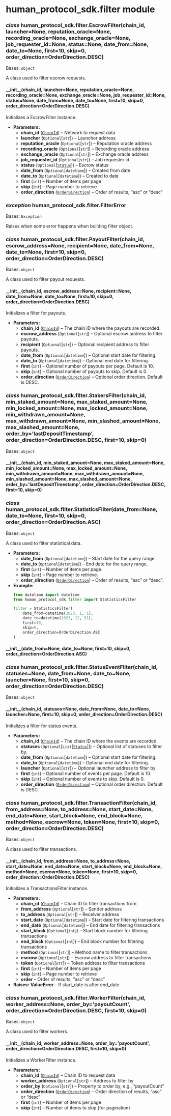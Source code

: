 # human_protocol_sdk.filter module

### *class* human_protocol_sdk.filter.EscrowFilter(chain_id, launcher=None, reputation_oracle=None, recording_oracle=None, exchange_oracle=None, job_requester_id=None, status=None, date_from=None, date_to=None, first=10, skip=0, order_direction=OrderDirection.DESC)

Bases: `object`

A class used to filter escrow requests.

#### \_\_init_\_(chain_id, launcher=None, reputation_oracle=None, recording_oracle=None, exchange_oracle=None, job_requester_id=None, status=None, date_from=None, date_to=None, first=10, skip=0, order_direction=OrderDirection.DESC)

Initializes a EscrowFilter instance.

* **Parameters:**
  * **chain_id** ([`ChainId`](human_protocol_sdk.constants.md#human_protocol_sdk.constants.ChainId)) – Network to request data
  * **launcher** (`Optional`[`str`]) – Launcher address
  * **reputation_oracle** (`Optional`[`str`]) – Reputation oracle address
  * **recording_oracle** (`Optional`[`str`]) – Recording oracle address
  * **exchange_oracle** (`Optional`[`str`]) – Exchange oracle address
  * **job_requester_id** (`Optional`[`str`]) – Job requester id
  * **status** (`Optional`[[`Status`](human_protocol_sdk.constants.md#human_protocol_sdk.constants.Status)]) – Escrow status
  * **date_from** (`Optional`[`datetime`]) – Created from date
  * **date_to** (`Optional`[`datetime`]) – Created to date
  * **first** (`int`) – Number of items per page
  * **skip** (`int`) – Page number to retrieve
  * **order_direction** ([`OrderDirection`](human_protocol_sdk.constants.md#human_protocol_sdk.constants.OrderDirection)) – Order of results, “asc” or “desc”

### *exception* human_protocol_sdk.filter.FilterError

Bases: `Exception`

Raises when some error happens when building filter object.

### *class* human_protocol_sdk.filter.PayoutFilter(chain_id, escrow_address=None, recipient=None, date_from=None, date_to=None, first=10, skip=0, order_direction=OrderDirection.DESC)

Bases: `object`

A class used to filter payout requests.

#### \_\_init_\_(chain_id, escrow_address=None, recipient=None, date_from=None, date_to=None, first=10, skip=0, order_direction=OrderDirection.DESC)

Initializes a filter for payouts.

* **Parameters:**
  * **chain_id** ([`ChainId`](human_protocol_sdk.constants.md#human_protocol_sdk.constants.ChainId)) – The chain ID where the payouts are recorded.
  * **escrow_address** (`Optional`[`str`]) – Optional escrow address to filter payouts.
  * **recipient** (`Optional`[`str`]) – Optional recipient address to filter payouts.
  * **date_from** (`Optional`[`datetime`]) – Optional start date for filtering.
  * **date_to** (`Optional`[`datetime`]) – Optional end date for filtering.
  * **first** (`int`) – Optional number of payouts per page. Default is 10.
  * **skip** (`int`) – Optional number of payouts to skip. Default is 0.
  * **order_direction** ([`OrderDirection`](human_protocol_sdk.constants.md#human_protocol_sdk.constants.OrderDirection)) – Optional order direction. Default is DESC.

### *class* human_protocol_sdk.filter.StakersFilter(chain_id, min_staked_amount=None, max_staked_amount=None, min_locked_amount=None, max_locked_amount=None, min_withdrawn_amount=None, max_withdrawn_amount=None, min_slashed_amount=None, max_slashed_amount=None, order_by='lastDepositTimestamp', order_direction=OrderDirection.DESC, first=10, skip=0)

Bases: `object`

#### \_\_init_\_(chain_id, min_staked_amount=None, max_staked_amount=None, min_locked_amount=None, max_locked_amount=None, min_withdrawn_amount=None, max_withdrawn_amount=None, min_slashed_amount=None, max_slashed_amount=None, order_by='lastDepositTimestamp', order_direction=OrderDirection.DESC, first=10, skip=0)

### *class* human_protocol_sdk.filter.StatisticsFilter(date_from=None, date_to=None, first=10, skip=0, order_direction=OrderDirection.ASC)

Bases: `object`

A class used to filter statistical data.

* **Parameters:**
  * **date_from** (`Optional`[`datetime`]) – Start date for the query range.
  * **date_to** (`Optional`[`datetime`]) – End date for the query range.
  * **first** (`int`) – Number of items per page.
  * **skip** (`int`) – Page number to retrieve.
  * **order_direction** ([`OrderDirection`](human_protocol_sdk.constants.md#human_protocol_sdk.constants.OrderDirection)) – Order of results, “asc” or “desc”.
* **Example:**
  ```python
  from datetime import datetime
  from human_protocol_sdk.filter import StatisticsFilter

  filter = StatisticsFilter(
      date_from=datetime(2023, 1, 1),
      date_to=datetime(2023, 12, 31),
      first=10,
      skip=0,
      order_direction=OrderDirection.ASC
  )
  ```

#### \_\_init_\_(date_from=None, date_to=None, first=10, skip=0, order_direction=OrderDirection.ASC)

### *class* human_protocol_sdk.filter.StatusEventFilter(chain_id, statuses=None, date_from=None, date_to=None, launcher=None, first=10, skip=0, order_direction=OrderDirection.DESC)

Bases: `object`

#### \_\_init_\_(chain_id, statuses=None, date_from=None, date_to=None, launcher=None, first=10, skip=0, order_direction=OrderDirection.DESC)

Initializes a filter for status events.

* **Parameters:**
  * **chain_id** ([`ChainId`](human_protocol_sdk.constants.md#human_protocol_sdk.constants.ChainId)) – The chain ID where the events are recorded.
  * **statuses** (`Optional`[`List`[[`Status`](human_protocol_sdk.constants.md#human_protocol_sdk.constants.Status)]]) – Optional list of statuses to filter by.
  * **date_from** (`Optional`[`datetime`]) – Optional start date for filtering.
  * **date_to** (`Optional`[`datetime`]) – Optional end date for filtering.
  * **launcher** (`Optional`[`str`]) – Optional launcher address to filter by.
  * **first** (`int`) – Optional number of events per page. Default is 10.
  * **skip** (`int`) – Optional number of events to skip. Default is 0.
  * **order_direction** ([`OrderDirection`](human_protocol_sdk.constants.md#human_protocol_sdk.constants.OrderDirection)) – Optional order direction. Default is DESC.

### *class* human_protocol_sdk.filter.TransactionFilter(chain_id, from_address=None, to_address=None, start_date=None, end_date=None, start_block=None, end_block=None, method=None, escrow=None, token=None, first=10, skip=0, order_direction=OrderDirection.DESC)

Bases: `object`

A class used to filter transactions.

#### \_\_init_\_(chain_id, from_address=None, to_address=None, start_date=None, end_date=None, start_block=None, end_block=None, method=None, escrow=None, token=None, first=10, skip=0, order_direction=OrderDirection.DESC)

Initializes a TransactionsFilter instance.

* **Parameters:**
  * **chain_id** ([`ChainId`](human_protocol_sdk.constants.md#human_protocol_sdk.constants.ChainId)) – Chain ID to filter transactions from
  * **from_address** (`Optional`[`str`]) – Sender address
  * **to_address** (`Optional`[`str`]) – Receiver address
  * **start_date** (`Optional`[`datetime`]) – Start date for filtering transactions
  * **end_date** (`Optional`[`datetime`]) – End date for filtering transactions
  * **start_block** (`Optional`[`int`]) – Start block number for filtering transactions
  * **end_block** (`Optional`[`int`]) – End block number for filtering transactions
  * **method** (`Optional`[`str`]) – Method name to filter transactions
  * **escrow** (`Optional`[`str`]) – Escrow address to filter transactions
  * **token** (`Optional`[`str`]) – Token address to filter transactions
  * **first** (`int`) – Number of items per page
  * **skip** (`int`) – Page number to retrieve
  * **order** – Order of results, “asc” or “desc”
* **Raises:**
  **ValueError** – If start_date is after end_date

### *class* human_protocol_sdk.filter.WorkerFilter(chain_id, worker_address=None, order_by='payoutCount', order_direction=OrderDirection.DESC, first=10, skip=0)

Bases: `object`

A class used to filter workers.

#### \_\_init_\_(chain_id, worker_address=None, order_by='payoutCount', order_direction=OrderDirection.DESC, first=10, skip=0)

Initializes a WorkerFilter instance.

* **Parameters:**
  * **chain_id** ([`ChainId`](human_protocol_sdk.constants.md#human_protocol_sdk.constants.ChainId)) – Chain ID to request data
  * **worker_address** (`Optional`[`str`]) – Address to filter by
  * **order_by** (`Optional`[`str`]) – Property to order by, e.g., “payoutCount”
  * **order_direction** ([`OrderDirection`](human_protocol_sdk.constants.md#human_protocol_sdk.constants.OrderDirection)) – Order direction of results, “asc” or “desc”
  * **first** (`int`) – Number of items per page
  * **skip** (`int`) – Number of items to skip (for pagination)
